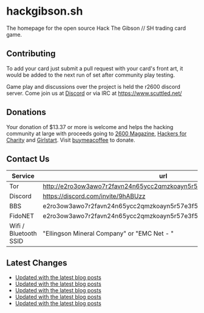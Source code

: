 # hackgibson.sh
The homepage for the open source Hack The Gibson // SH trading card game.


## Contributing

To add your card just submit a pull request with your card's front art, it would be added to the next run of set after community play testing.

Game play and discussions over the project is held the r2600 discord server. Come join us at [Discord](https://discord.com/invite/9hABUzz) or via IRC at https://www.scuttled.net/


## Donations

Your donation of $13.37 or more is welcome and helps the hacking community at large with proceeds going to [2600 Magazine](https://2600.com/), [Hackers for Charity](https://hackersforcharity.org) and [Girlstart](https://girlstart.org).  Visit [buymeacoffee](https://www.buymeacoffee.com/hackgibson.sh) to donate.


## Contact Us

Service | url
-|-
Tor | http://e2ro3ow3awo7r2favn24n65ycc2qmzkoayn5r57e3f56nvjwdcgg32ad.onion
Discord | https://discord.com/invite/9hABUzz
BBS | e2ro3ow3awo7r2favn24n65ycc2qmzkoayn5r57e3f56nvjwdcgg32ad.onion:23
FidoNET | e2ro3ow3awo7r2favn24n65ycc2qmzkoayn5r57e3f56nvjwdcgg32ad.onion:24554
Wifi / Bluetooth SSID | "Ellingson Mineral Company" or "EMC Net - <fidonet address>"

## Latest Changes
<!-- BLOG-POST-LIST:START -->
- [Updated with the latest blog posts](https://github.com/DFW2600/hackgibson.sh/commit/13a29f9224308788079913cf00accdaece29a9d7)
- [Updated with the latest blog posts](https://github.com/DFW2600/hackgibson.sh/commit/fee82d4851728cd241583d2704c12c0f02ae6e72)
- [Updated with the latest blog posts](https://github.com/DFW2600/hackgibson.sh/commit/7bab738dbf0b6f408443aef471a6f619e1e38ce8)
- [Updated with the latest blog posts](https://github.com/DFW2600/hackgibson.sh/commit/a50a6e73bb6aceb67de56f2bd0a02dcb55097fdf)
- [Updated with the latest blog posts](https://github.com/DFW2600/hackgibson.sh/commit/7c651cbdc1c2d378b15455d10046429e61f16d04)
<!-- BLOG-POST-LIST:END -->
